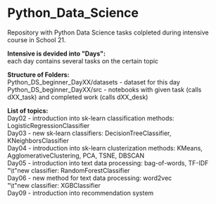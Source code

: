 # Python_Data_Science
Repository with Python Data Science tasks colpleted during intensive course in School 21.

**Intensive is devided into "Days":<br />**
each day contains several tasks on the certain topic

**Structure of Folders:<br />**
Python_DS_beginner_DayXX/datasets - dataset for this day<br />
Python_DS_beginner_DayXX/src - notebooks with given task (calls dXX_task) and completed work (calls dXX_desk)

**List of topics:<br />**
Day02 - introduction into sk-learn classification methods: LogisticRegressionClassifier<br />
Day03 - new sk-learn classifiers: DecisionTreeClassifier, KNeighborsClassifier<br />
Day04 - introduction into sk-learn clusterization methods: KMeans, AgglomerativeClustering, PCA, TSNE, DBSCAN<br />
Day05 - introduction into text data processing: bag-of-words, TF-IDF<br />
"\t"new classifier: RandomForestClassifier<br />
Day06 - new method for text data processing: word2vec<br />
"\t"new classifier: XGBClassifier<br />
Day09 - introduction into recommendation system
